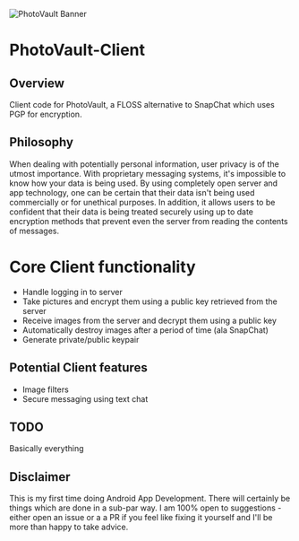 ![PhotoVault Banner](https://i.imgur.com/kNdO8jx.png)
# PhotoVault-Client
## Overview
Client code for PhotoVault, a FLOSS alternative to SnapChat which uses PGP for encryption.
## Philosophy
When dealing with potentially personal information, user privacy is of the utmost importance. With proprietary messaging systems, it's impossible to know how your data is being used. By using completely open server and app technology, one can be certain that their data isn't being used commercially or for unethical purposes. In addition, it allows users to be confident that their data is being treated securely using up to date encryption methods that prevent even the server from reading the contents of messages.
# Core Client functionality
* Handle logging in to server
* Take pictures and encrypt them using a public key retrieved from the server
* Receive images from the server and decrypt them using a public key
* Automatically destroy images after a period of time (ala SnapChat)
* Generate private/public keypair

## Potential Client features
* Image filters
* Secure messaging using text chat

## TODO
Basically everything
## Disclaimer
This is my first time doing Android App Development. There will certainly be things which are done in a sub-par way. I am 100% open to suggestions - either open an issue or a a PR if you feel like fixing it yourself and I'll be more than happy to take advice.
